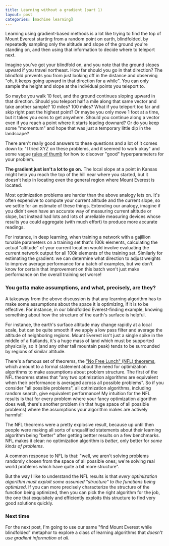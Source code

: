 ```yaml
---
title: Learning without a gradient (part 1)
layout: post
categories: [machine learning]
---
```


Learning using gradient-based methods is a lot like trying to find the top of Mount Everest starting from a random point on earth, blindfolded, by repeatedly sampling only the altitude and slope of the ground you're standing on, and then using that information to decide where to teleport next.

Imagine you've got your blindfold on, and you note that the ground slopes upward if you travel northeast. How far should you go in that direction? The blindfold prevents you from just looking off in the distance and observing "oh, it keeps going upward in that direction for a while". You can only sample the height and slope at the individual points you teleport to.

So maybe you walk 10 feet, and the ground continues sloping upward in that direction. Should you teleport half a mile along that same vector and take another sample? 10 miles? 100 miles? What if you teleport too far and skip right past the highest point? Or maybe you only move 1 foot at a time, but it takes you eons to get anywhere. Should you continue along a vector even if you reach a point where it starts leading downard? Or do you keep some "momentum" and hope that was just a temporary little dip in the landscape?

There aren't really good answers to these questions and a lot of it comes down to: "I tried XYZ on these problems, and it seemed to work okay" and some vague [rules of thumb](https://machinelearningmastery.com/learning-rate-for-deep-learning-neural-networks/) for how to discover "good" hyperparameters for your problem. 

__The gradient just isn't a lot to go on.__ The local slope at a point in Kansas might help you reach the top of the hill near where you started, but it doesn't help in locating even the general region where Mount Everest is located.

Most optimization problems are harder than the above analogy lets on. It's often expensive to compute your current altitude and the current slope, so we settle for an estimate of these things. Extending our analogy, imagine if you didn't even have an accurate way of measuring current altitude or slope, but instead had lots and lots of unreliable measuring devices whose results you could aggregate (with much effort) to produce more accurate readings.

For instance, in deep learning, when training a network with a gajillion tunable parameters on a training set that's 100k elements, calculating the actual "altitude" of your current location would involve evaluating the current network output for all 100k elements of the training set. Similarly for estimating the gradient: we can determine what direction to adjust weights to improve average performance for a batch of examples, but we don't know for certain that improvement on this batch won't just make performance on the overall training set worse!

### You gotta make assumptions, and what, precisely, are they?

A takeaway from the above discussion is that any learning algorithm has to make some assumptions about the space it is optimizing, if it is to be effective. For instance, in our blindfolded Everest-finding example, knowing something about how the structure of the earth's surface is helpful.

For instance, the earth's surface altitude may change rapidly at a local scale, but can be quite smooth if we apply a low pass filter and average the altitude of neighboring regions. Mount Everest isn't just a single spike in the middle of a flatlands, it's a huge mass of land which must be supported physically, so it (and any other tall mountain peak) tends to be surrounded by regions of similar altitude.

There's a famous set of theorems, the ["No Free Lunch" (NFL) theorems](https://en.wikipedia.org/wiki/No_free_lunch_theorem), which amount to a formal statement about the need for optimization algorithms to make assumptions about problem structure. The first of the NFL theorems states that "any two optimization algorithms are equivalent when their performance is averaged across all possible problems". So if you consider "all possible problems", all optimization algorithms, including random search, give equivalent performance! My intuition for the NFL results is that for every problem where your fancy optimization algorithm does well, there's another problem (in that huge space of all possible problems) where the assumptions your algorithm makes are actively harmful!

The NFL theorems were a pretty explosive result, because up until then people were making all sorts of unqualified statements about their learning algorithm being "better" after getting bettter results on a few benchmarks. NFL makes it clear: no optimization algorithm is _better_, only better for _some kinds of problems_.

A common response to NFL is that: "well, we aren't solving problems randomly chosen from the space of all possible ones; we're solving real world problems which have quite a bit more structure".

But the way I like to understand the NFL results is that _every optimization algorithm must exploit some assumed "structure" to the functions being optimized_. If you can more precisely characterize the structure of the function being optimized, then you can pick the right algorithm for the job, the one that exquisitely and efficiently exploits this structure to find very good solutions quickly.

### Next time

For the next post, I'm going to use our same "find Mount Everest while blindfolded" metaphor to explore a class of learning algorithms that _doesn't use gradient information at all_.
